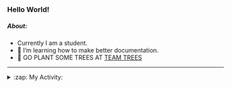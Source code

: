 ### Hello World!

##### About:
- Currently I am a student.
- 🌱 I’m learning how to make better documentation.
- 🌱 GO PLANT SOME TREES AT [TEAM TREES](https://teamtrees.org/)

---
<details>
  <summary>:zap: My Activity:</summary>
  
<!--START_SECTION:waka-->
![Code Time](http://img.shields.io/badge/Code%20Time-1%2C202%20hrs%2046%20mins-blue)

**I'm a Night 🦉** 

```text
🌞 Morning                1878 commits        ██░░░░░░░░░░░░░░░░░░░░░░░   09.99 % 
🌆 Daytime                6402 commits        █████████░░░░░░░░░░░░░░░░   34.06 % 
🌃 Evening                5411 commits        ███████░░░░░░░░░░░░░░░░░░   28.78 % 
🌙 Night                  5107 commits        ███████░░░░░░░░░░░░░░░░░░   27.17 % 
```
📅 **I'm Most Productive on Wednesday** 

```text
Monday                   2654 commits        ████░░░░░░░░░░░░░░░░░░░░░   14.12 % 
Tuesday                  2556 commits        ███░░░░░░░░░░░░░░░░░░░░░░   13.60 % 
Wednesday                4390 commits        ██████░░░░░░░░░░░░░░░░░░░   23.35 % 
Thursday                 2436 commits        ███░░░░░░░░░░░░░░░░░░░░░░   12.96 % 
Friday                   1955 commits        ███░░░░░░░░░░░░░░░░░░░░░░   10.40 % 
Saturday                 1642 commits        ██░░░░░░░░░░░░░░░░░░░░░░░   08.73 % 
Sunday                   3165 commits        ████░░░░░░░░░░░░░░░░░░░░░   16.84 % 
```


📊 **This Week I Spent My Time On** 

```text
🔥 Editors: 
IntelliJ                 3 hrs 45 mins       ████████████████░░░░░░░░░   62.42 % 
VS Code                  2 hrs 15 mins       █████████░░░░░░░░░░░░░░░░   37.58 % 

🐱‍💻 Projects: 
CSE224-Fundamentals-of-An2 hrs 6 mins        █████████░░░░░░░░░░░░░░░░   35.13 % 
givbacks-admin           1 hr 42 mins        ███████░░░░░░░░░░░░░░░░░░   28.52 % 
demo                     1 hr 36 mins        ███████░░░░░░░░░░░░░░░░░░   26.73 % 
file-utils               32 mins             ██░░░░░░░░░░░░░░░░░░░░░░░   08.89 % 
Unknown Project          2 mins              ░░░░░░░░░░░░░░░░░░░░░░░░░   00.56 % 
```


 Last Updated on 18/09/2023 10:10:28 UTC
<!--END_SECTION:waka-->
</details>
